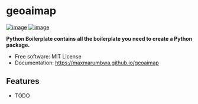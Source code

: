 # geoaimap


[![image](https://img.shields.io/pypi/v/geoaimap.svg)](https://pypi.python.org/pypi/geoaimap)
[![image](https://img.shields.io/conda/vn/conda-forge/geoaimap.svg)](https://anaconda.org/conda-forge/geoaimap)


**Python Boilerplate contains all the boilerplate you need to create a Python package.**


-   Free software: MIT License
-   Documentation: https://maxmarumbwa.github.io/geoaimap
    

## Features

-   TODO
